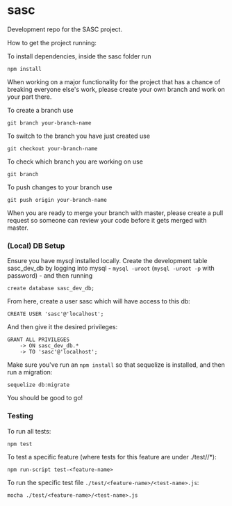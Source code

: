 # sasc
Development repo for the SASC project. 

How to get the project running:

To install dependencies, inside the sasc folder run
``` 
npm install
```

When working on a major functionality for the project that has a chance of breaking everyone else's work, please create your own branch and work on your part there.

To create a branch use
```
git branch your-branch-name
```

To switch to the branch you have just created use
```
git checkout your-branch-name
```

To check which branch you are working on use
```
git branch
```

To push changes to your branch use
```
git push origin your-branch-name
```

When you are ready to merge your branch with master, please create a pull request so someone can review your code before it gets merged with master.

### (Local) DB Setup 

Ensure you have mysql installed locally. Create the development table sasc_dev_db by logging into mysql - `mysql -uroot` (`mysql -uroot -p` with password) - and then running
```
create database sasc_dev_db;
```
From here, create a user sasc which will have access to this db:
```
CREATE USER 'sasc'@'localhost';
```
And then give it the desired privileges: 
```
GRANT ALL PRIVILEGES
	-> ON sasc_dev_db.*
	-> TO 'sasc'@'localhost';
``` 

Make sure you've run an `npm install` so that sequelize is installed, and then run a migration:
```
sequelize db:migrate
```
You should be good to go!

### Testing 

To run all tests: 
```
npm test
```

To test a specific feature (where tests for this feature are under ./test/<feature-name>/*):
```
npm run-script test-<feature-name>
```
To run the specific test file `./test/<feature-name>/<test-name>.js`: 
``` 
mocha ./test/<feature-name>/<test-name>.js
```



